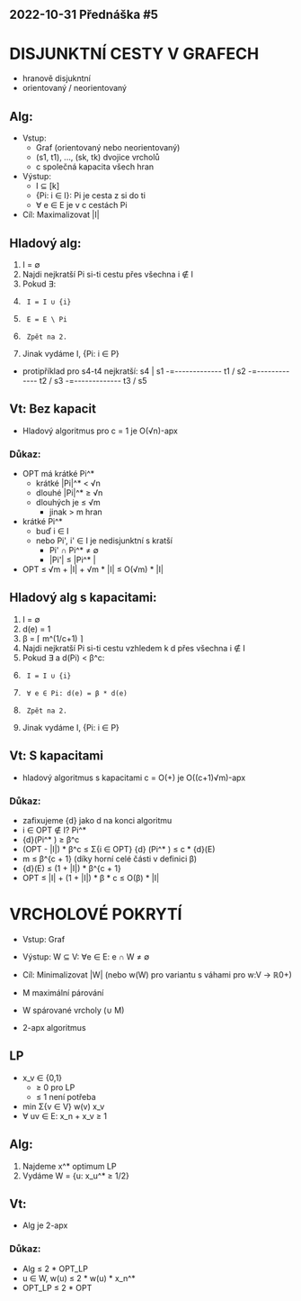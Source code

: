 2022-10-31
Přednáška #5
------------


DISJUNKTNÍ CESTY V GRAFECH
==========================

- hranově disjukntní
- orientovaný / neorientovaný



Alg:
----
- Vstup:
	+ Graf (orientovaný nebo neorientovaný)
	+ (s1, t1),  ..., (sk, tk)   dvojice vrcholů
	+ c 	společná kapacita všech hran
- Výstup:
	+ I ⊆ [k]
	+ {Pi: i ∈ I}: Pi je cesta z si do ti
	+ ∀ e ∈ E je v c cestách Pi
- Cíl: Maximalizovat |I|


Hladový alg:
------------
1. I = ∅
2. Najdi nejkratší Pi si-ti cestu přes všechna i ∉ I
3. Pokud ∃:
4. 		I = I ∪ {i}
5.   	E = E \ Pi
6.   	Zpět na 2.
7. Jinak vydáme I, {Pi: i ∈ P}



- protipříklad pro s4-t4 nejkratší:
	s4
	|
s1 -=------------- t1
	/
s2 -=------------- t2
	/
s3 -=------------- t3
	/
   s5


Vt: Bez kapacit
---------------
- Hladový algoritmus pro c = 1 je O(√n)-apx

### Důkaz:
- OPT má krátké Pi^*
	+ krátké |Pi|^* < √n
	+ dlouhé |Pi|^* ≥ √n
	+ dlouhých je ≤ √m
		* jinak > m hran
- krátké Pi^*
	+ buď i ∈ I
	+ nebo Pi', i' ∈ I je nedisjunktní s kratší
		* Pi' ∩ Pi^* ≠ ∅
		* |Pi'| ≤ |Pi^* |
- OPT ≤ √m + |I| + √m * |I| ≤ O(√m) * |I|



Hladový alg s kapacitami:
-------------------------
1. I = ∅
2. d(e) = 1
3. β = ⌈ m^(1/c+1) ⌉
4. Najdi nejkratší Pi si-ti cestu vzhledem k d přes všechna i ∉ I
5. Pokud ∃ a d(Pi) < β^c:
6. 		I = I ∪ {i}
7.   	∀ e ∈ Pi: d(e) = β * d(e)
8.   	Zpět na 2.
9. Jinak vydáme I, {Pi: i ∈ P}


Vt: S kapacitami
----------------
- hladový algoritmus s kapacitami c = O(+) je O((c+1)√m)-apx

### Důkaz:
- zafixujeme {d} jako d na konci algoritmu
- i ∈ OPT ∉ I? Pi^* 
- {d}(Pi^* ) ≥ β^c
- (OPT - |I|) * β^c ≤ Σ{i ∈ OPT} {d} (Pi^* ) ≤ c * {d}(E)
- m ≤ β^{c + 1} (díky horní celé části v definici β)
- {d}(E) ≤ (1 + |I|) * β^{c + 1}
- OPT ≤ |I| + (1 + |I|) * β * c ≤ O(β) * |I|




VRCHOLOVÉ POKRYTÍ
=================
- Vstup: Graf
- Výstup: W ⊆ V: ∀e ∈ E: e ∩ W ≠ ∅
- Cíl: Minimalizovat |W| (nebo w(W) pro variantu s váhami pro w:V -> ℝ0+)

- M maximální párování
- W spárované vrcholy (∪ M)
- 2-apx algoritmus

LP
--
- x_v ∈ {0,1}
	+ ≥ 0 pro LP
	+ ≤ 1 není potřeba
- min Σ{v ∈ V} w(v) x_v   
- ∀ uv ∈ E: x_n + x_v ≥ 1


Alg:
----
1. Najdeme x^* optimum LP
2. Vydáme W = {u: x_u^* ≥ 1/2}


Vt:
---
- Alg je 2-apx

### Důkaz:
- Alg ≤ 2 * OPT_LP
- u ∈ W, w(u) ≤ 2 * w(u) * x_n^*
- OPT_LP ≤ 2 * OPT